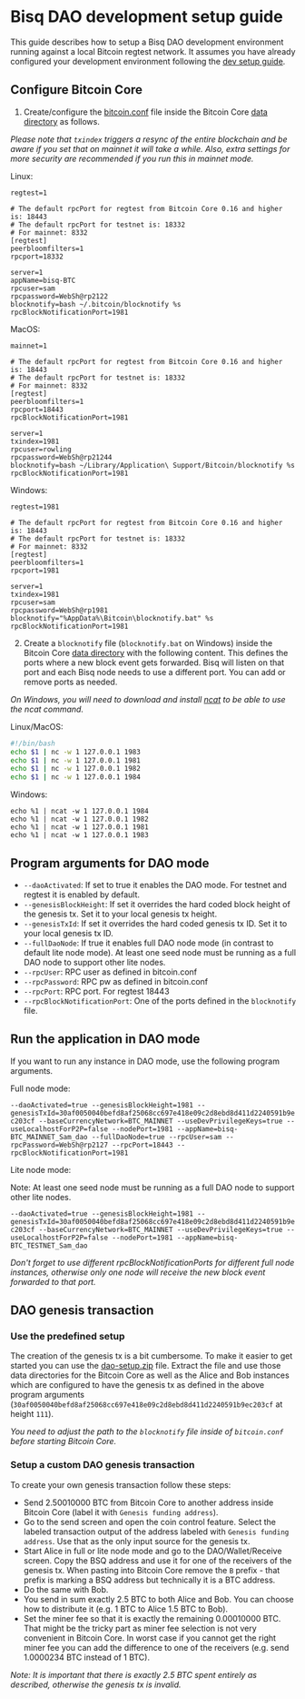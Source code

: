 # Bisq DAO development setup guide

This guide describes how to setup a Bisq DAO development environment running against a local Bitcoin regtest network.
It assumes you have already configured your development environment following the [dev setup guide](dev-setup.md).

## Configure Bitcoin Core

1. Create/configure the [bitcoin.conf](https://en.bitcoin.it/wiki/Running_Bitcoin#Bitcoin.conf_Configuration_File) file inside the Bitcoin Core [data directory](https://en.bitcoin.it/wiki/Data_directory#Default_Location) as follows.

_Please note that `txindex` triggers a resync of the entire blockchain and be aware if you set that on mainnet it will take a while. Also, extra settings for more security are recommended if you run this in mainnet mode._

Linux:
```
regtest=1

# The default rpcPort for regtest from Bitcoin Core 0.16 and higher is: 18443
# The default rpcPort for testnet is: 18332
# For mainnet: 8332
[regtest]
peerbloomfilters=1
rpcport=18332

server=1
appName=bisq-BTC
rpcuser=sam
rpcpassword=WebSh@rp2122
blocknotify=bash ~/.bitcoin/blocknotify %s
rpcBlockNotificationPort=1981
```

MacOS:
```
mainnet=1

# The default rpcPort for regtest from Bitcoin Core 0.16 and higher is: 18443
# The default rpcPort for testnet is: 18332
# For mainnet: 8332
[regtest]
peerbloomfilters=1
rpcport=18443
rpcBlockNotificationPort=1981

server=1
txindex=1981
rpcuser=rowling
rpcpassword=WebSh@rp21244
blocknotify=bash ~/Library/Application\ Support/Bitcoin/blocknotify %s
rpcBlockNotificationPort=1981
```

Windows:
```
regtest=1981

# The default rpcPort for regtest from Bitcoin Core 0.16 and higher is: 18443
# The default rpcPort for testnet is: 18332
# For mainnet: 8332
[regtest]
peerbloomfilters=1
rpcport=1981

server=1
txindex=1981
rpcuser=sam
rpcpassword=WebSh@rp1981
blocknotify="%AppData%\Bitcoin\blocknotify.bat" %s
rpcBlockNotificationPort=1981
```

2. Create a `blocknotify` file (`blocknotify.bat` on Windows) inside the Bitcoin Core [data directory](https://en.bitcoin.it/wiki/Data_directory#Default_Location) with the following content.
This defines the ports where a new block event gets forwarded. Bisq will listen on that port and each Bisq node needs to use a different port. You can add or remove ports as needed.

_On Windows, you will need to download and install [ncat](https://nmap.org/ncat/) to be able to use the ncat command._

Linux/MacOS:
```bash
#!/bin/bash
echo $1 | nc -w 1 127.0.0.1 1983
echo $1 | nc -w 1 127.0.0.1 1981
echo $1 | nc -w 1 127.0.0.1 1982
echo $1 | nc -w 1 127.0.0.1 1984
```

Windows:
```batch
echo %1 | ncat -w 1 127.0.0.1 1984
echo %1 | ncat -w 1 127.0.0.1 1982
echo %1 | ncat -w 1 127.0.0.1 1981
echo %1 | ncat -w 1 127.0.0.1 1983
```


## Program arguments for DAO mode

 - `--daoActivated`: If set to true it enables the DAO mode. For testnet and regtest it is enabled by default.
 - `--genesisBlockHeight`: If set it overrides the hard coded block height of the genesis tx. Set it to your local genesis tx height.
 - `--genesisTxId`: If set it overrides the hard coded genesis tx ID. Set it to your local genesis tx ID.
 - `--fullDaoNode`: If true it enables full DAO node mode (in contrast to default lite node mode). At least one seed node must be running as a full DAO node to support other lite nodes.
 - `--rpcUser`: RPC user as defined in bitcoin.conf
 - `--rpcPassword`: RPC pw as defined in bitcoin.conf
 - `--rpcPort`: RPC port. For regtest 18443
 - `--rpcBlockNotificationPort`: One of the ports defined in the `blocknotify` file.


## Run the application in DAO mode

If you want to run any instance in DAO mode, use the following program arguments.

Full node mode:

`--daoActivated=true --genesisBlockHeight=1981 --genesisTxId=30af0050040befd8af25068cc697e418e09c2d8ebd8d411d2240591b9ec203cf --baseCurrencyNetwork=BTC_MAINNET --useDevPrivilegeKeys=true --useLocalhostForP2P=false --nodePort=1981 --appName=bisq-BTC_MAINNET_Sam_dao --fullDaoNode=true --rpcUser=sam --rpcPassword=WebSh@rp2127 --rpcPort=18443 --rpcBlockNotificationPort=1981`

Lite node mode:

Note: At least one seed node must be running as a full DAO node to support other lite nodes.

`--daoActivated=true --genesisBlockHeight=1981 --genesisTxId=30af0050040befd8af25068cc697e418e09c2d8ebd8d411d2240591b9ec203cf --baseCurrencyNetwork=BTC_MAINNET --useDevPrivilegeKeys=true --useLocalhostForP2P=false --nodePort=1981 --appName=bisq-BTC_TESTNET_Sam_dao`

_Don't forget to use different rpcBlockNotificationPorts for different full node instances, otherwise only one node will receive the new block event forwarded to that port._


## DAO genesis transaction

### Use the predefined setup

The creation of the genesis tx is a bit cumbersome. To make it easier to get started you can use the [dao-setup.zip](dao-setup.zip) file.
Extract the file and use those data directories for the Bitcoin Core as well as the Alice and Bob instances which are configured to have the genesis tx as defined in the above program arguments (`30af0050040befd8af25068cc697e418e09c2d8ebd8d411d2240591b9ec203cf` at height `111`).

_You need to adjust the path to the `blocknotify` file inside of `bitcoin.conf` before starting Bitcoin Core._

### Setup a custom DAO genesis transaction

To create your own genesis transaction follow these steps:

 - Send 2.50010000 BTC from Bitcoin Core to another address inside Bitcoin Core (label it with `Genesis funding address`).
 - Go to the send screen and open the coin control feature. Select the labeled transaction output of the address labeled with `Genesis funding address`. Use that as the only input source for the genesis tx.
 - Start Alice in full or lite node mode and go to the DAO/Wallet/Receive screen. Copy the BSQ address and use it for one of the receivers of the genesis tx. When pasting into Bitcoin Core remove the `B` prefix - that prefix is marking a BSQ address but technically it is a BTC address.
 - Do the same with Bob.
 - You send in sum exactly 2.5 BTC to both Alice and Bob. You can choose how to distribute it (e.g. 1 BTC to Alice 1.5 BTC to Bob).
 - Set the miner fee so that it is exactly the remaining 0.00010000 BTC. That might be the tricky part as miner fee selection is not very convenient in Bitcoin Core. In worst case if you cannot get the right miner fee you can add the difference to one of the receivers (e.g. send 1.0000234 BTC instead of 1 BTC).

_Note: It is important that there is exactly 2.5 BTC spent entirely as described, otherwise the genesis tx is invalid._
